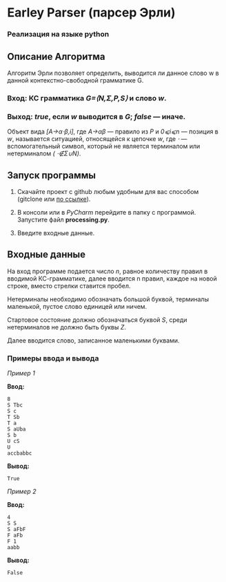 # Earley Parser (парсер Эрли)
### Реализация на языке python

## Описание Алгоритма
Алгоритм Эрли позволяет определить, выводится ли данное слово w в данной контекстно-свободной грамматике G.

### Вход:  КС грамматика *G=⟨N,Σ,P,S⟩* и слово *w*.
### Выход: *true*, если *w* выводится в *G*; *false* — иначе.

Объект вида *[A→α⋅β,i]*, где *A→αβ* — правило из *P* и *0⩽i⩽n* — позиция в *w*, называется ситуацией, относящейся к цепочке *w*, где *⋅* — вспомогательный символ, который не является терминалом или нетерминалом *( ⋅∉Σ∪N)*.

## Запуск программы

1. Скачайте проект с github любым удобным для вас способом (gitclone или [по ссылке]()).

2. В консоли или в *PyCharm* перейдите в папку с программой. Запустите файл **processing.py**.

3. Введите входные данные.

## Входные данные

На вход программе подается число *n*, равное количеству правил в вводимой КС-грамматике, далее вводится n правил, каждое на новой строке, вместо стрелки ставится пробел. 

Нетерминалы необходимо обозначать большой буквой, терминалы маленькой, пустое слово единицей или ничем. 

Стартовое состояние должно обозначаться буквой *S*, среди нетерминалов не должно быть буквы *Z*.

Далее вводится слово, записанное маленькими буквами. 

### Примеры ввода и вывода
*Пример 1*

**Ввод:**
```
8
S Tbc
S c
T Sb
T a
S aUba
S b
U cS
U
accbabbc
```
**Вывод:**
```
True
```
*Пример 2*

**Ввод:**
```
4
S S
S aFbF
F aFb
F 1
aabb
```
**Вывод:**
```
False
```
